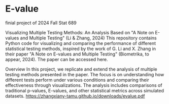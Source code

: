 # E-value
finial project of 2024 Fall Stat 689

Visualizing Multiple Testing Methods: An Analysis Based on "A Note on E-values and Multiple Testing" (Li & Zhang, 2024)
This repository contains Python code for visualizing and comparing the performance of different statistical testing methods, inspired by the work of G. Li and X. Zhang in their paper "A Note on E-values and Multiple Testing" (Biometrika, to appear, 2024). The paper can be accessed here.

Overview
In this project, we replicate and extend the analysis of multiple testing methods presented in the paper. The focus is on understanding how different tests perform under various conditions and comparing their effectiveness through visualizations. The analysis includes comparisons of traditional p-values, E-values, and other statistical metrics across simulated datasets.
https://zhangxiany-tamu.github.io/downloads/evalue.pdf
